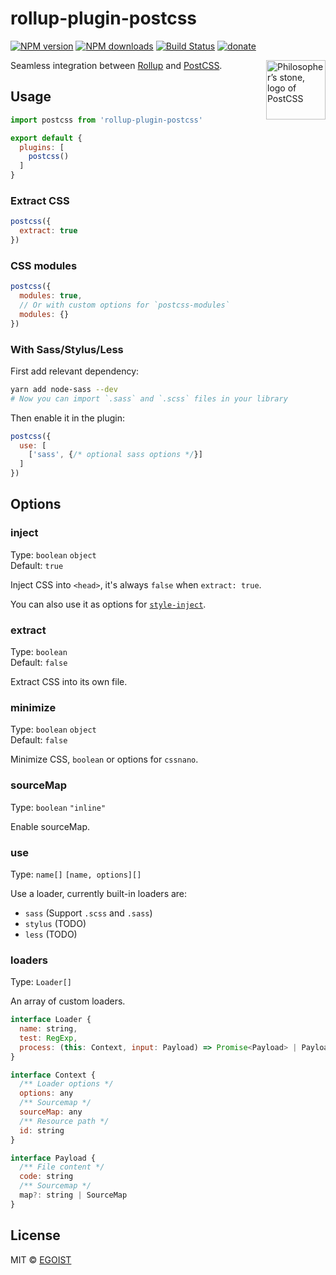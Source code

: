 # rollup-plugin-postcss

[![NPM version](https://img.shields.io/npm/v/rollup-plugin-postcss.svg?style=flat)](https://npmjs.com/package/rollup-plugin-postcss) [![NPM downloads](https://img.shields.io/npm/dm/rollup-plugin-postcss.svg?style=flat)](https://npmjs.com/package/rollup-plugin-postcss) [![Build Status](https://img.shields.io/circleci/project/egoist/rollup-plugin-postcss/master.svg?style=flat)](https://circleci.com/gh/egoist/rollup-plugin-postcss)
 [![donate](https://img.shields.io/badge/$-donate-ff69b4.svg?maxAge=2592000&style=flat)](https://github.com/egoist/donate)

<img align="right" width="95" height="95"
     title="Philosopher’s stone, logo of PostCSS"
     src="http://postcss.github.io/postcss/logo.svg">

Seamless integration between [Rollup](https://github.com/rollup/rollup) and [PostCSS](https://github.com/postcss/postcss).

## Usage

```js
import postcss from 'rollup-plugin-postcss'

export default {
  plugins: [
    postcss()
  ]
}
```

### Extract CSS

```js
postcss({
  extract: true
})
```

### CSS modules

```js
postcss({
  modules: true,
  // Or with custom options for `postcss-modules`
  modules: {}
})
```

### With Sass/Stylus/Less

First add relevant dependency:

```bash
yarn add node-sass --dev
# Now you can import `.sass` and `.scss` files in your library
```

Then enable it in the plugin:

```js
postcss({
  use: [
    ['sass', {/* optional sass options */}]
  ]
})
```

## Options

### inject

Type: `boolean` `object`<br>
Default: `true`

Inject CSS into `<head>`, it's always `false` when `extract: true`.

You can also use it as options for [`style-inject`](https://github.com/egoist/style-inject#options).

### extract

Type: `boolean`<br>
Default: `false`

Extract CSS into its own file.

### minimize

Type: `boolean` `object`<br>
Default: `false`

Minimize CSS, `boolean` or options for `cssnano`.

### sourceMap

Type: `boolean` `"inline"`

Enable sourceMap.

### use

Type: `name[]` `[name, options][]`

Use a loader, currently built-in loaders are:

- `sass` (Support `.scss` and `.sass`)
- `stylus` (TODO)
- `less` (TODO)

### loaders

Type: `Loader[]`

An array of custom loaders.

```js
interface Loader {
  name: string,
  test: RegExp,
  process: (this: Context, input: Payload) => Promise<Payload> | Payload
}

interface Context {
  /** Loader options */
  options: any
  /** Sourcemap */
  sourceMap: any
  /** Resource path */
  id: string
}

interface Payload {
  /** File content */
  code: string
  /** Sourcemap */
  map?: string | SourceMap
}
```

## License

MIT &copy; [EGOIST](https://github.com/egoist)
